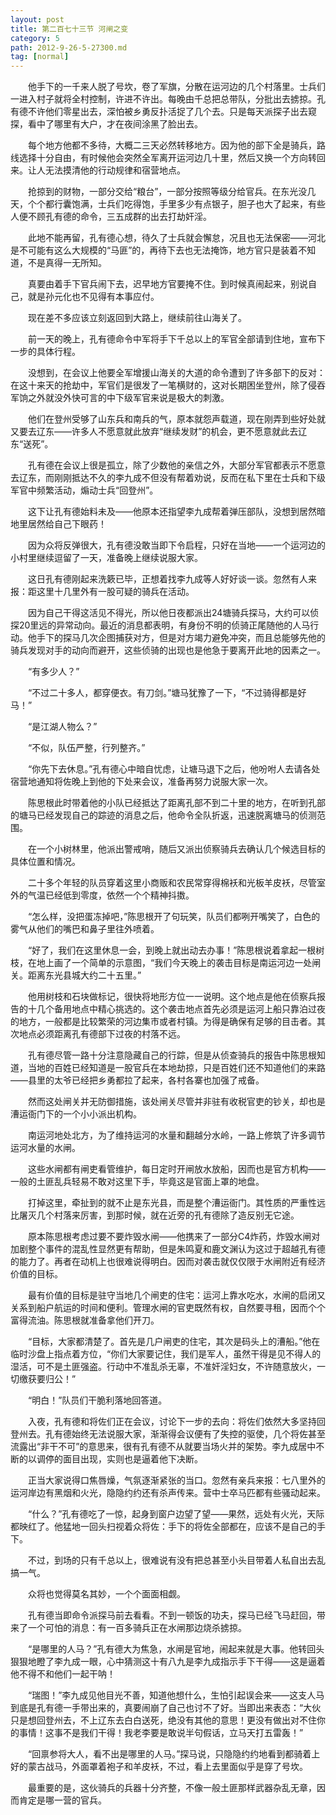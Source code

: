 ```yaml
---
layout: post
title: 第二百七十三节 河闸之变
category: 5
path: 2012-9-26-5-27300.md
tag: [normal]
---
```


　　他手下的一千来人脱了号坎，卷了军旗，分散在运河边的几个村落里。士兵们一进入村子就将全村控制，许进不许出。每晚由千总把总带队，分批出去掳掠。孔有德不许他们零星出去，深怕被乡勇反扑活捉了几个去。只是每天派探子出去窥探，看中了哪里有大户，才在夜间涂黑了脸出去。

　　每个地方他都不多待，大概二三天必然转移地方。因为他的部下全是骑兵，路线选择十分自由，有时候他会突然全军离开运河边几十里，然后又换一个方向转回来。让人无法摸清他的行动规律和宿营地点。

　　抢掠到的财物，一部分交给“粮台”，一部分按照等级分给官兵。在东光没几天，个个都行囊饱满，士兵们吃得饱，手里多少有点银子，胆子也大了起来，有些人便不顾孔有德的命令，三五成群的出去打劫奸淫。

　　此地不能再留，孔有德心想，待久了士兵就会懈怠，况且也无法保密——河北是不可能有这么大规模的“马匪”的，再待下去也无法掩饰，地方官只是装着不知道，不是真得一无所知。

　　真要由着手下官兵闹下去，迟早地方官要掩不住。到时候真闹起来，别说自己，就是孙元化也不见得有本事应付。

　　现在差不多应该立刻返回到大路上，继续前往山海关了。

　　前一天的晚上，孔有德命令中军将手下千总以上的军官全部请到住地，宣布下一步的具体行程。

　　没想到，在会议上他要全军增援山海关的大道的命令遭到了许多部下的反对：在这十来天的抢劫中，军官们是很发了一笔横财的，这对长期困坐登州，除了侵吞军饷之外就没外快可言的中下级军官来说是极大的刺激。

　　他们在登州受够了山东兵和南兵的气，原本就怨声载道，现在刚弄到些好处就又要去辽东——许多人不愿意就此放弃“继续发财”的机会，更不愿意就此去辽东“送死”。

　　孔有德在会议上很是孤立，除了少数他的亲信之外，大部分军官都表示不愿意去辽东，而刚刚抵达不久的李九成不但没有帮着劝说，反而在私下里在士兵和下级军官中频繁活动，煽动士兵“回登州”。

　　这下让孔有德始料未及——他原本还指望李九成帮着弹压部队，没想到居然暗地里居然给自己下眼药！

　　因为众将反弹很大，孔有德没敢当即下令启程，只好在当地——一个运河边的小村里继续逗留了一天，准备晚上继续说服大家。

　　这日孔有德刚起来洗簌已毕，正想着找李九成等人好好谈一谈。忽然有人来报：距这里十几里外有一股可疑的骑兵在活动。

　　因为自己干得这活见不得光，所以他日夜都派出24塘骑兵探马，大约可以侦探20里远的异常动向。最近的消息都表明，有身份不明的侦骑正尾随他的人马行动。他手下的探马几次企图捕获对方，但是对方竭力避免冲突，而且总能够先他的骑兵发现对手的动向而避开，这些侦骑的出现也是他急于要离开此地的因素之一。

　　“有多少人？”

　　“不过二十多人，都穿便衣。有刀剑。”塘马犹豫了一下，“不过骑得都是好马！”

　　“是江湖人物么？”

　　“不似，队伍严整，行列整齐。”

　　“你先下去休息。”孔有德心中暗自忧虑，让塘马退下之后，他吩咐人去请各处宿营地通知将佐晚上到他的下处来会议，准备再努力说服大家一次。

　　陈思根此时带着他的小队已经抵达了距离孔部不到二十里的地方，在听到孔部的塘马已经发现自己的踪迹的消息之后，他命令全队折返，迅速脱离塘马的侦测范围。

　　在一个小树林里，他派出警戒哨，随后又派出侦察骑兵去确认几个候选目标的具体位置和情况。

　　二十多个年轻的队员穿着这里小商贩和农民常穿得棉袄和光板羊皮袄，尽管室外的气温已经低到零度，依然一个个精神抖擞。

　　“怎么样，没把蛋冻掉吧，”陈思根开了句玩笑，队员们都咧开嘴笑了，白色的雾气从他们的嘴巴和鼻子里往外喷着。

　　“好了，我们在这里休息一会，到晚上就出动去办事！”陈思根说着拿起一根树枝，在地上画了一个简单的示意图，“我们今天晚上的袭击目标是南运河边一处闸关。距离东光县城大约二十五里。”

　　他用树枝和石块做标记，很快将地形方位一一说明。这个地点是他在侦察兵报告的十几个备用地点中精心挑选的。这个袭击地点首先必须是运河上船只靠泊过夜的地方，一般都是比较繁荣的河边集市或者村镇。为得是确保有足够的目击者。其次地点必须距离孔有德部下过夜的村落不远。

　　孔有德尽管一路十分注意隐藏自己的行踪，但是从侦查骑兵的报告中陈思根知道，当地的百姓已经知道是一股官兵在本地劫掠，只是百姓们还不知道他们的来路——县里的太爷已经把乡勇都拉了起来，各村各寨也加强了戒备。

　　然而这处闸关并无防御措施，该处闸关尽管并非驻有收税官吏的钞关，却也是漕运衙门下的一个小小派出机构。

　　南运河地处北方，为了维持运河的水量和翻越分水岭，一路上修筑了许多调节运河水量的水闸。

　　这些水闸都有闸吏看管维护，每日定时开闸放水放船，因而也是官方机构——一般的土匪乱兵轻易不敢对这里下手，毕竟这是官面上罩的地盘。

　　打掉这里，牵扯到的就不止是东光县，而是整个漕运衙门。其性质的严重性远比屠灭几个村落来厉害，到那时候，就在近旁的孔有德除了造反别无它途。

　　原本陈思根考虑过要不要炸毁水闸——他携来了一部分C4炸药，炸毁水闸对加剧整个事件的混乱性显然更有帮助，但是朱鸣夏和鹿文渊认为这过于超越孔有德的能力了。再者在动机上也很难说得明白。因而对袭击就仅仅限于水闸附近有经济价值的目标。

　　最有价值的目标是驻守当地几个闸吏的住宅：运河上靠水吃水，水闸的启闭又关系到船户航运的时间和便利。管理水闸的官吏既然有权，自然要寻租，因而个个富得流油。陈思根就准备拿他们开刀。

　　“目标，大家都清楚了。首先是几户闸吏的住宅，其次是码头上的漕船。”他在临时沙盘上指点着方位，“你们大家要记住，我们是军人，虽然干得是见不得人的湿活，可不是土匪强盗。行动中不准乱杀无辜，不准奸淫妇女，不许随意放火，一切缴获要归公！”

　　“明白！”队员们干脆利落地回答道。

　　入夜，孔有德和将佐们正在会议，讨论下一步的去向：将佐们依然大多坚持回登州去。孔有德始终无法说服大家，渐渐得会议便有了失控的驱使，几个将佐甚至流露出“非干不可”的意思来，很有孔有德不从就要当场火并的架势。李九成居中不断的以调停的面目出现，实则也是逼着他下决断。

　　正当大家说得口焦唇燥，气氛逐渐紧张的当口。忽然有亲兵来报：七八里外的运河岸边有黑烟和火光，隐隐约约还有杀声传来。营中士卒马匹都有些骚动起来。

　　“什么？”孔有德吃了一惊，起身到窗户边望了望——果然，远处有火光，天际都映红了。他猛地一回头扫视着众将佐：手下的将佐全部都在，应该不是自己的手下。

　　不过，到场的只有千总以上，很难说有没有把总甚至小头目带着人私自出去乱搞一气。

　　众将也觉得莫名其妙，一个个面面相觑。

　　孔有德当即命令派探马前去看看。不到一顿饭的功夫，探马已经飞马赶回，带来了一个可怕的消息：有一百多骑兵正在水闸那边烧杀掳掠。

　　“是哪里的人马？”孔有德大为焦急，水闸是官地，闹起来就是大事。他转回头狠狠地瞪了李九成一眼，心中猜测这十有八九是李九成指示手下干得——这是逼着他不得不和他们一起干呐！

　　“瑞图！”李九成见他目光不善，知道他想什么，生怕引起误会来——这支人马到底是孔有德一手带出来的，真要闹崩了自己也讨不了好。当即出来表态：“大伙只是想回登州去，不上辽东去白白送死，绝没有其他的意思！更没有做出对不住你的事情！这事不是我们干得！我老李要是敢说半句假话，立马天打五雷轰！”

　　“回禀参将大人，看不出是哪里的人马。”探马说，只隐隐约约地看到都骑着上好的蒙古战马，外面罩着袍子和羊皮袄，不过，看上去里面似乎是穿了号坎。

　　最重要的是，这伙骑兵的兵器十分齐整，不像一般土匪那样武器杂乱无章，因而肯定是哪一营的官兵。
